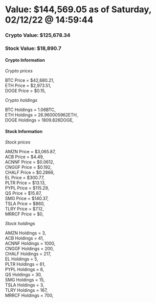 # Value: $144,569.05 as of Saturday, 02/12/22 @ 14:59:44 

### Crypto Value: $125,678.34

### Stock Value: $18,890.7

#### Crypto Information 
*Crypto prices* 

BTC Price = $42,680.21,  
ETH Price = $2,973.51,  
DOGE Price = $0.15,  


*Crypto holdings* 

BTC Holdings = 1.06BTC,  
ETH Holdings = 26.960005962ETH,  
DOGE Holdings = 1809.826DOGE,  


#### Stock Information 

*Stock prices* 

AMZN Price = $3,065.87,  
ACB Price = $4.49,  
ACNNF Price = $0.0612,  
CNGGF Price = $0.192,  
CHALF Price = $0.2866,  
EL Price = $300.77,  
PLTR Price = $13.13,  
PYPL Price = $115.29,  
QS Price = $15.87,  
SMG Price = $140.37,  
TSLA Price = $860,  
TLRY Price = $7.12,  
MRRCF Price = $0,  


*Stock holdings* 

AMZN Holdings = 3,  
ACB Holdings = 41,  
ACNNF Holdings = 1000,  
CNGGF Holdings = 200,  
CHALF Holdings = 217,  
EL Holdings = 5,  
PLTR Holdings = 61,  
PYPL Holdings = 6,  
QS Holdings = 30,  
SMG Holdings = 15,  
TSLA Holdings = 3,  
TLRY Holdings = 167,  
MRRCF Holdings = 700,  


